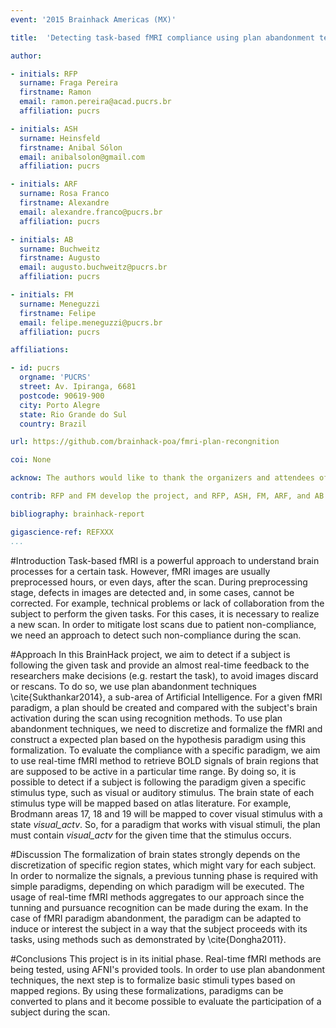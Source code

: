 ```yaml
---
event: '2015 Brainhack Americas (MX)'

title:  'Detecting task-based fMRI compliance using plan abandonment techniques'

author:

- initials: RFP
  surname: Fraga Pereira
  firstname: Ramon
  email: ramon.pereira@acad.pucrs.br
  affiliation: pucrs

- initials: ASH
  surname: Heinsfeld
  firstname: Anibal Sólon
  email: anibalsolon@gmail.com
  affiliation: pucrs

- initials: ARF
  surname: Rosa Franco
  firstname: Alexandre
  email: alexandre.franco@pucrs.br
  affiliation: pucrs

- initials: AB
  surname: Buchweitz
  firstname: Augusto
  email: augusto.buchweitz@pucrs.br
  affiliation: pucrs

- initials: FM
  surname: Meneguzzi
  firstname: Felipe
  email: felipe.meneguzzi@pucrs.br
  affiliation: pucrs

affiliations:

- id: pucrs
  orgname: 'PUCRS'
  street: Av. Ipiranga, 6681
  postcode: 90619-900
  city: Porto Alegre
  state: Rio Grande do Sul
  country: Brazil

url: https://github.com/brainhack-poa/fmri-plan-recongnition

coi: None

acknow: The authors would like to thank the organizers and attendees of Brainhack MX and the developers of AFNI.

contrib: RFP and FM develop the project, and RFP, ASH, FM, ARF, and AB wrote the report.

bibliography: brainhack-report

gigascience-ref: REFXXX
...
```


#Introduction
Task-based fMRI is a powerful approach to understand brain processes for a certain task.
However, fMRI images are usually preprocessed hours, or even days, after the scan.
During preprocessing stage, defects in images are detected and, in some cases, cannot be corrected.
For example, technical problems or lack of collaboration from the subject to perform the given tasks.
For this cases, it is necessary to realize a new scan.
In order to mitigate lost scans due to patient non-compliance, we need an approach to detect such non-compliance during the scan.

#Approach
In this BrainHack project, we aim to detect if a subject is following the given task and provide an almost real-time feedback to the researchers make decisions (e.g. restart the task), to avoid images discard or rescans.
To do so, we use plan abandonment techniques \cite{Sukthankar2014}, a sub-area of Artificial Intelligence.
For a given fMRI paradigm, a plan should be created and compared with the subject's brain activation during the scan using recognition methods.
To use plan abandonment techniques, we need to discretize and formalize the fMRI and construct a expected plan based on the hypothesis paradigm using this formalization.
To evaluate the compliance with a specific paradigm, we aim to use real-time fMRI method to retrieve BOLD signals of brain regions that are supposed to be active in a particular time range.
By doing so, it is possible to detect if a subject is following the paradigm given a specific stimulus type, such as visual or auditory stimulus.
The brain state of each stimulus type will be mapped based on atlas literature.
For example, Brodmann areas 17, 18 and 19 will be mapped to cover visual stimulus with a state *visual_actv*.
So, for a paradigm that works with visual stimuli, the plan must contain *visual_actv* for the given time that the stimulus occurs.

#Discussion
The formalization of brain states strongly depends on the discretization of specific region states, which might vary for each subject.
In order to normalize the signals, a previous tunning phase is required with simple paradigms, depending on which paradigm will be executed.
The usage of real-time fMRI methods aggregates to our approach since the tunning and pursuance recognition can be made during the exam.
In the case of fMRI paradigm abandonment, the paradigm can be adapted to induce or interest the subject in a way that the subject proceeds with its tasks, using methods such as demonstrated by \cite{Dongha2011}.

#Conclusions
This project is in its initial phase.
Real-time fMRI methods are being tested, using AFNI's provided tools.
In order to use plan abandonment techniques, the next step is to formalize basic stimuli types based on mapped regions.
By using these formalizations, paradigms can be converted to plans and it become possible to evaluate the participation of a subject during the scan.